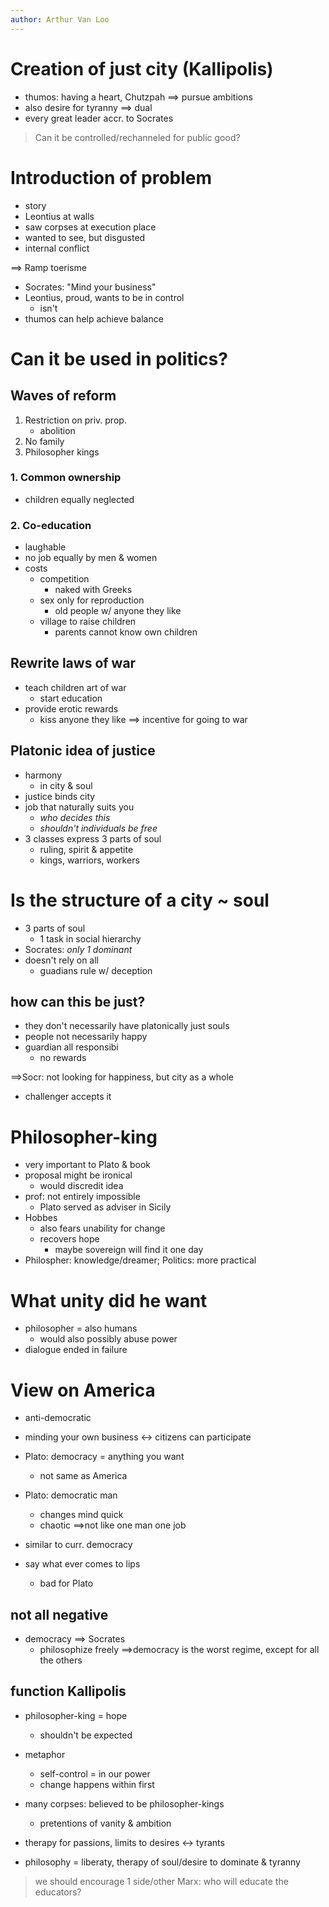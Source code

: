```yaml
---
author: Arthur Van Loo
---
```

# Creation of just city (Kallipolis)

- thumos: <hl>having a heart</hl>, Chutzpah
$\implies$ pursue ambitions
- also desire for tyranny
$\implies$ dual
- every great leader accr. to Socrates

> Can it be controlled/rechanneled for public good?

# Introduction of problem

- story
- Leontius at walls
- saw corpses at execution place
- wanted to see, but disgusted
- <hl>internal conflict</hl>

$\implies$ Ramp toerisme

- Socrates: "Mind your business"
- Leontius, proud, wants to be in control
    - isn't
- thumos can help achieve balance

# Can it be used in politics?

## Waves of reform

1. Restriction on priv. prop.
    - abolition
2. No family
3. Philosopher kings

### 1. Common ownership

- children equally neglected

### 2. Co-education

- laughable
- no job equally by men & women
- costs
    - competition
        - naked with Greeks
    - sex only for reproduction
        - old people w/ anyone they like
    - village to raise children
        - parents cannot know own children

## Rewrite laws of war

- teach children art of war
    - start education
- provide erotic rewards
    - <hl>kiss anyone they like</hl>
    $\implies$ incentive for going to war

## Platonic idea of justice

- harmony
    - in city & soul
- justice <hl>binds city</hl>
- job that naturally suits you
    - *who decides this*
    - *shouldn't individuals be free*
- 3 classes express 3 parts of soul
    - ruling, spirit & appetite
    - kings, warriors, workers

# Is the structure of a city ~ soul

- 3 parts of soul
    - 1 task in social hierarchy
- Socrates: *only 1 dominant*
- doesn't rely on all
    - guadians rule w/ <hl>deception</hl>

## how can this be just?

- they don't necessarily have platonically just souls
- people not necessarily happy
- guardian all responsibi
    - no rewards

$\implies$Socr: not looking for happiness, but city as a whole

- challenger accepts it

# Philosopher-king

- very important to Plato & book
- proposal might be ironical
    - would discredit idea
- prof: not entirely impossible
    - Plato served as adviser in Sicily
- Hobbes
    - also fears unability for change
    - recovers hope
        - maybe sovereign will find it one day
- Philospher: knowledge/dreamer; Politics: more practical

# What unity did he want

- philosopher = also humans
    - would also possibly abuse power
- dialogue ended in failure

# View on America

- anti-democratic
- minding your own business <-> citizens can participate
- Plato: democracy = anything you want
    - not same as America
- Plato: democratic man
    - changes mind quick
    - chaotic
$\implies$not like one man one job

- similar to curr. democracy
- say what ever comes to lips
    - bad for Plato

## not all negative

- democracy $\implies$ Socrates
    - philosophize freely
$\implies$democracy is the worst regime, except for all the others

## function Kallipolis

- philosopher-king = hope
    - shouldn't be expected
- metaphor
    - self-control = in our power
    - change happens within first
- many corpses: believed to be philosopher-kings
    - pretentions of vanity & ambition
- therapy for passions, limits to desires
<-> tyrants

- philosophy = liberaty, therapy of soul/desire to dominate & tyranny

> we should encourage 1 side/other
> Marx: who will educate the educators?
